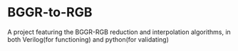 # BGGR-to-RGB
A project featuring the BGGR-RGB reduction and interpolation algorithms, in both Verilog(for functioning) and python(for validating)
